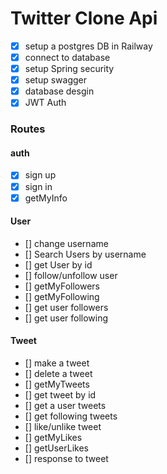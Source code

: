 # Twitter Clone Api
 
  * [x] setup a postgres DB in Railway
  * [x] connect to database
  * [x] setup Spring security 
  * [x] setup swagger
  * [x] database desgin
  * [x] JWT Auth

  ### Routes
#### auth
* [x] sign up
* [x] sign in
* [x] getMyInfo

#### User
* [] change username
* [] Search Users by username
* [] get User by id
* [] follow/unfollow user
* [] getMyFollowers
* [] getMyFollowing
* [] get user followers
* [] get user following

#### Tweet
* [] make a tweet
* [] delete a tweet
* [] getMyTweets
* [] get tweet by id
* [] get a user tweets
* [] get following tweets
* [] like/unlike tweet
* [] getMyLikes
* [] getUserLikes
* [] response to tweet




    
    
